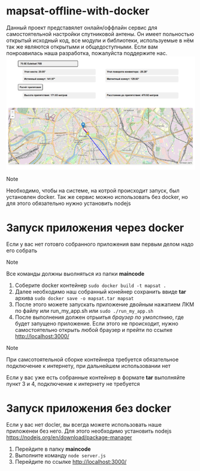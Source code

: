 # mapsat-offline-with-docker
Данный проект представялет онлайн/оффлайн сервис для самостоятельной настройки спутниковой антены. Он имеет польностью открытый исходный код, все модули и библиотеки, используемые в нём так же являются открытыми и общедоступными. Если вам понроавилась наша разработка, пожалуйста поддержите нас.
![Основаная страница сервиса](./maincode/data/Mapsat_main_page.png)
> [!NOTE]
>Необходимо, чтобы на системе, на котрой происходит запуск, был установлен docker. Так же сервис можно использовать без docker, но для этого обязательно нужно установить nodejs
# Запуск приложения через docker
Если у вас нет готовго собранного приложения вам первым делом надо его собрать
> [!NOTE]
> Все команды должны выолняться из папки **maincode**
1. Соберите docker контейнер
`sudo docker build -t mapsat .`
2. Далее необходимо наш собранный конейнер сохранить ввиде **tar** архива
`sudo docker save -o mapsat.tar mapsat`
3. После этого можете запускать приложение двойным нажатием ЛКМ по файлу или run_my_app.sh или `sudo ./run_my_app.sh`
4. После выполнения должен отрыитья *браузер по умолспнию*, где будет запущено приложение. Если этого не происходит, нужно самостоятельно открыть любой браузер и прейти по ссылке <http://localhost:3000/>
> [!NOTE]
> При самсотоятельной сборке контейнера требуется обязательное подключение к интернету, при дальнейшем использовании нет

Если у вас уже есть собранные контейнер в формате **tar** выполняйте пункт 3 и 4, подключение к интернету не требуется
# Запуск приложения без docker
Если у вас нет docler, вы всегда можете использовать наше приложенеи без него. 
Для этого необходимо установить nodejs <https://nodejs.org/en/download/package-manager>
1. Перейдите в папку **maincode**
2. Выполните команду `node server.js`
3. Перейдите по ссылке <http://localhost:3000/>

